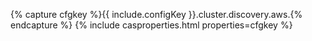 {% capture cfgkey %}{{ include.configKey }}.cluster.discovery.aws.{% endcapture %}
{% include casproperties.html properties=cfgkey %}

